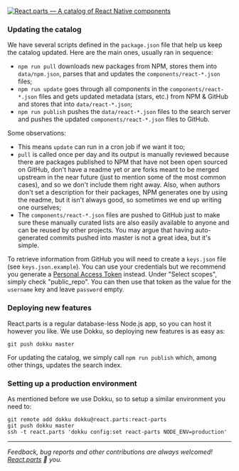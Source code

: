 [![React.parts — A catalog of React Native components](https://react.parts/react-parts.svg)](https://react.parts)

### Updating the catalog

We have several scripts defined in the `package.json` file that help us keep the catalog updated. Here are the main ones, usually ran in sequence:
- `npm run pull` downloads new packages from NPM, stores them into `data/npm.json`, parses that and updates the `components/react-*.json` files;
- `npm run update` goes through all components in the `components/react-*.json` files and gets updated metadata (stars, etc.) from NPM & GitHub and stores that into `data/react-*.json`;
- `npm run publish` pushes the `data/react-*.json` files to the search server and pushes the updated `components/react-*.json` files to GitHub.

Some observations:
- This means `update` can run in a cron job if we want it too;
- `pull` is called once per day and its output is manually reviewed because there are packages published to NPM that have not been open sourced on GitHub, don't have a readme yet or are forks meant to be merged upstream in the near future (just to mention some of the most common cases), and so we don't include them right away. Also, when authors don't set a description for their packages, NPM generates one by using the readme, but it isn't always good, so sometimes we end up writing one ourselves;
- The `components/react-*.json` files are pushed to GitHub just to make sure these manually curated lists are also easily available to anyone and can be reused by other projects. You may argue that having auto-generated commits pushed into master is not a great idea, but it's simple.

To retrieve information from GitHub you will need to create a `keys.json` file (see `keys.json.example`). You can use your credentials but we recommend you generate a [Personal Access Token](https://github.com/settings/tokens) instead. Under "Select scopes", simply check "public_repo". You can then use that token as the value for the `username` key and leave `password` empty.

### Deploying new features

React.parts is a regular database-less Node.js app, so you can host it however you like. We use Dokku, so deploying new features is as easy as:

```
git push dokku master
```

For updating the catalog, we simply call `npm run publish` which, among other things, updates the search index.


### Setting up a production environment

As mentioned before we use Dokku, so to setup a similar environment you need to:

```
git remote add dokku dokku@react.parts:react-parts
git push dokku master
ssh -t react.parts 'dokku config:set react-parts NODE_ENV=production'
```

---

_Feedback, bug reports and other contributions are always welcomed! [React.parts](https://react.parts) :blue_heart: you._
